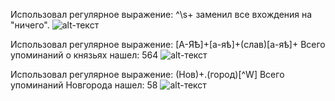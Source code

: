 Использовал регулярное выражение: ^\s+ заменил все вхождения на "ничего".
![alt-текст](https://raw.githubusercontent.com/korrya/result.txt/master/Пункт%201%20ЦГ%20л.png)

Использовал регулярное выражение: [А-ЯѢ]+[а-яѣ]+(слав)[а-яѣ]+ Всего упоминаний о князьях нашел: 564
![alt-текст](https://raw.githubusercontent.com/korrya/result.txt/master/Пункт%202%20ЦГ.png)

Использовал регулярное выражение: (Нов)+.(город)[^W] Всего упоминаний Новгорода нашел: 58
![alt-текст](https://raw.githubusercontent.com/korrya/result.txt/master/Пункт%203%20ЦГ.png)
